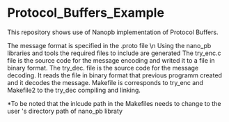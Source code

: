 # Protocol_Buffers_Example
This repository shows  use of Nanopb implementation of Protocol Buffers.


The message format is specified in the .proto file \n
Using the nano_pb libraries and tools the required files to include are generated
The try_enc.c file is the source code for the message encoding and writed it to a file in binary format.
The try_dec. file is the source code for the message decoding. It reads the file in binary format that previous programm created and it decodes the message.
Makefile is corresponds to try_enc and Makefile2 to the try_dec compiling and linking.
 
 *To be noted that the inlcude path in the Makefiles needs to change to the user 's directory path of nano_pb libraty
